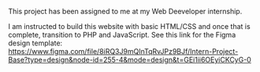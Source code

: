 This project has been assigned to me at my Web Deeveloper internship.

I am instructed to build this website with basic HTML/CSS and once that is complete, transition to PHP and JavaScript.
See this link for the Figma design template: 
https://www.figma.com/file/8iRQ3J9mQInTqRvJPz9BJf/Intern-Project-Base?type=design&node-id=255-4&mode=design&t=GEi1ii6OEyiCKCyG-0
